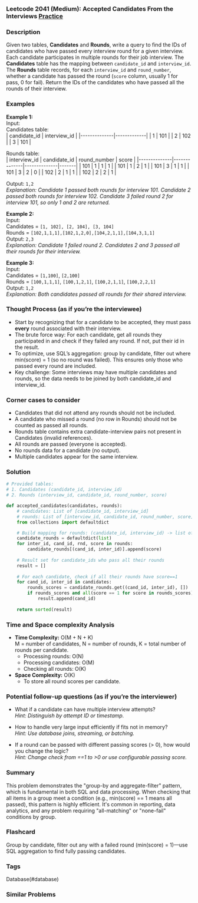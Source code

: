 ### Leetcode 2041 (Medium): Accepted Candidates From the Interviews [Practice](https://leetcode.com/problems/accepted-candidates-from-the-interviews)

### Description  
Given two tables, **Candidates** and **Rounds**, write a query to find the IDs of candidates who have passed every interview round for a given interview. Each candidate participates in multiple rounds for their job interview. The **Candidates** table has the mapping between `candidate_id` and `interview_id`. The **Rounds** table records, for each `interview_id` and `round_number`, whether a candidate has passed the round (`score` column, usually 1 for pass, 0 for fail). Return the IDs of the candidates who have passed all the rounds of their interview.

### Examples  

**Example 1:**  
Input:  
Candidates table:  
| candidate_id | interview_id |
|--------------|-------------|
| 1            | 101         |
| 2            | 102         |
| 3            | 101         |

Rounds table:  
| interview_id | candidate_id | round_number | score |
|--------------|--------------|--------------|-------|
| 101          | 1            | 1            | 1     |
| 101          | 1            | 2            | 1     |
| 101          | 3            | 1            | 1     |
| 101          | 3            | 2            | 0     |
| 102          | 2            | 1            | 1     |
| 102          | 2            | 2            | 1     |

Output: `1,2`  
*Explanation: Candidate 1 passed both rounds for interview 101. Candidate 2 passed both rounds for interview 102. Candidate 3 failed round 2 for interview 101, so only 1 and 2 are returned.*

**Example 2:**  
Input:  
Candidates = `[1, 102], [2, 104], [3, 104]`  
Rounds = `[102,1,1,1],[102,1,2,0],[104,2,1,1],[104,3,1,1]`  
Output: `2,3`  
*Explanation: Candidate 1 failed round 2. Candidates 2 and 3 passed all their rounds for their interview.*

**Example 3:**  
Input:  
Candidates = `[1,100]`, `[2,100]`  
Rounds = `[100,1,1,1]`, `[100,1,2,1]`, `[100,2,1,1]`, `[100,2,2,1]`  
Output: `1,2`  
*Explanation: Both candidates passed all rounds for their shared interview.*

### Thought Process (as if you’re the interviewee)  
- Start by recognizing that for a candidate to be accepted, they must pass **every** round associated with their interview.
- The brute force way: For each candidate, get all rounds they participated in and check if they failed any round. If not, put their id in the result.
- To optimize, use SQL’s aggregation: group by candidate, filter out where min(score) = 1 (so no round was failed). This ensures only those who passed every round are included.
- Key challenge: Some interviews may have multiple candidates and rounds, so the data needs to be joined by both candidate_id and interview_id.

### Corner cases to consider  
- Candidates that did not attend any rounds should not be included.
- A candidate who missed a round (no row in Rounds) should not be counted as passed all rounds.
- Rounds table contains extra candidate-interview pairs not present in Candidates (invalid references).
- All rounds are passed (everyone is accepted).
- No rounds data for a candidate (no output).
- Multiple candidates appear for the same interview.

### Solution

```python
# Provided tables:
# 1. Candidates (candidate_id, interview_id)
# 2. Rounds (interview_id, candidate_id, round_number, score)

def accepted_candidates(candidates, rounds):
    # candidates: List of [candidate_id, interview_id]
    # rounds: List of [interview_id, candidate_id, round_number, score]
    from collections import defaultdict

    # Build mapping for rounds: (candidate_id, interview_id) -> list of scores
    candidate_rounds = defaultdict(list)
    for inter_id, cand_id, rnd, score in rounds:
        candidate_rounds[(cand_id, inter_id)].append(score)
    
    # Result set for candidate_ids who pass all their rounds
    result = []
    
    # For each candidate, check if all their rounds have score==1
    for cand_id, inter_id in candidates:
        rounds_scores = candidate_rounds.get((cand_id, inter_id), [])
        if rounds_scores and all(score == 1 for score in rounds_scores):
            result.append(cand_id)
    
    return sorted(result)
```

### Time and Space complexity Analysis  

- **Time Complexity:** O(M + N + K)  
  M = number of candidates, N = number of rounds, K = total number of rounds per candidate.  
  - Processing rounds: O(N)
  - Processing candidates: O(M)
  - Checking all rounds: O(K)
- **Space Complexity:** O(K)  
  - To store all round scores per candidate.

### Potential follow-up questions (as if you’re the interviewer)  

- What if a candidate can have multiple interview attempts?  
  *Hint: Distinguish by attempt ID or timestamp.*

- How to handle very large input efficiently if fits not in memory?  
  *Hint: Use database joins, streaming, or batching.*

- If a round can be passed with different passing scores (> 0), how would you change the logic?  
  *Hint: Change check from ==1 to >0 or use configurable passing score.*

### Summary
This problem demonstrates the "group-by and aggregate-filter" pattern, which is fundamental in both SQL and data processing. When checking that all items in a group meet a condition (e.g., min(score) == 1 means all passed), this pattern is highly efficient. It's common in reporting, data analytics, and any problem requiring "all-matching" or "none-fail" conditions by group.


### Flashcard
Group by candidate, filter out any with a failed round (min(score) = 1)—use SQL aggregation to find fully passing candidates.

### Tags
Database(#database)

### Similar Problems
